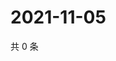 # 2021-11-05

共 0 条

<!-- BEGIN WEIBO -->
<!-- 最后更新时间 Fri Nov 05 2021 04:00:30 GMT+0800 (China Standard Time) -->

<!-- END WEIBO -->
